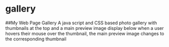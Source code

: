 # gallery
##My Web Page Gallery A java script and CSS based photo gallery with thumbnails
at the top and a main preview image display below when a user hovers their mouse over the thumbnail, 
the main preview image changes to the corresponding thumbnail

